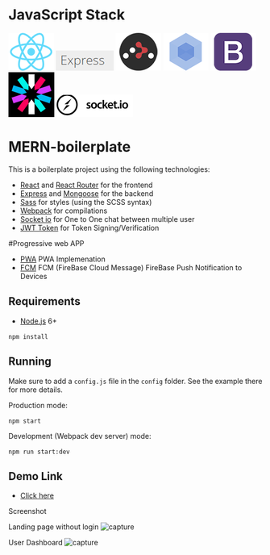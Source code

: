 # JavaScript Stack 


[![React](/client/public/img/techstack/react.png)](https://facebook.github.io/react/)
[![ExpressJs](/client/public/img/techstack/express.png)](https://expressjs.com/)
[![React Router](/client/public/img/techstack/react-router.png)](https://github.com/ReactTraining/react-router)
[![Webpack](/client/public/img/techstack/webpack.png)](https://webpack.github.io/)
[![Bootstrap](/client/public/img/techstack/bootstrap.png)](http://getbootstrap.com/)
[![JWT](/client/public/img/techstack/jwt.PNG)](https://jwt.io/)
[![Socket-io](/client/public/img/techstack/socketio.png)](https://socket.io/)





# MERN-boilerplate

This is a boilerplate project using the following technologies:
- [React](https://facebook.github.io/react/) and [React Router](https://reacttraining.com/react-router/) for the frontend
- [Express](http://expressjs.com/) and [Mongoose](http://mongoosejs.com/) for the backend
- [Sass](http://sass-lang.com/) for styles (using the SCSS syntax)
- [Webpack](https://webpack.github.io/) for compilations
- [Socket io](https://socket.io/) for One to One chat between multiple user
- [JWT Token](https://jwt.io/) for Token Signing/Verification 
 
#Progressive web APP

- [PWA](https://developers.google.com/web/progressive-web-apps/)  PWA Implemenation
- [FCM](https://firebase.google.com/docs/cloud-messaging/) FCM (FireBase Cloud Message) FireBase Push Notification to Devices




## Requirements

- [Node.js](https://nodejs.org/en/) 6+

```shell
npm install
```


## Running

Make sure to add a `config.js` file in the `config` folder. See the example there for more details.

Production mode:

```shell
npm start
```

Development (Webpack dev server) mode:

```shell
npm run start:dev
```


## Demo Link

- [Click here](https://share-and-connect.herokuapp.com/)


Screenshot

Landing page without login 
![capture](https://user-images.githubusercontent.com/1465967/38768241-fd93251c-400d-11e8-9b7d-d4e0558e9024.PNG)

User Dashboard
![capture](https://user-images.githubusercontent.com/1465967/38768216-913d7944-400d-11e8-9a3e-12807b8ef86e.PNG)


 

